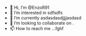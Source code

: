 - 👋 Hi, I’m @EnzoR91
- 👀 I’m interested in sdfsdfs
- 🌱 I’m currently asdasdasdjjjjasdasd
- 💞️ I’m looking to collaborate on .
- 📫 How to reach me ...fghf

<!---
EnzoR91/EnzoR91 is a ✨ special ✨ repository because its `README.md` (this file) appears on your GitHub profile.
You can click the Preview link to take a look at your changes.
--->
